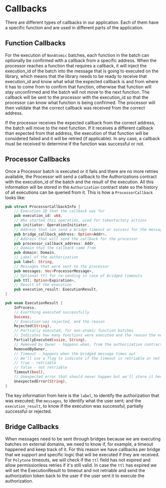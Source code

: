 # Callbacks

There are different types of callbacks in our application. Each of them have a specific function and are used in different parts of the application.

## Function Callbacks

For the execution of `NonAtomic` batches, each function in the batch can optionally be confirmed with a callback from a specific address. When the processor reaches a function that requires a callback, it will inject the execution_id of the batch into the message that is going to executed on the library, which means that the library needs to be ready to receive that execution_id and know what what the expected callback is and from where it has to come from to confirm that function, otherwise that function will stay unconfirmed and the batch will not move to the next function. The callback will be sent to the processor with the execution_id so that the processor can know what function is being confirmed. The processor will then validate that the correct callback was received from the correct address.

If the processor receives the expected callback from the correct address, the batch will move to the next function. If it receives a different callback than expected from that address, the execution of that function will be considered failed and it will be retried (if applicable). In any case, a callback must be received to determine if the function was successful or not.

## Processor Callbacks

Once a Processor batch is executed or it fails and there are no more retries available, the Processor will send a callback to the Authorizations contract with the execution_id of the batch and the result of the execution. All this information will be stored in the `Authorization` contract state so the history of all executions can be queried from it. This is how a `ProcessorCallback` looks like:

```rust
pub struct ProcessorCallbackInfo {
    // Execution ID that the callback was for
    pub execution_id: u64,
    // Who started this operation, used for tokenfactory actions
    pub initiator: OperationInitiator,
    // Address that can send a bridge timeout or success for the message (if applied)
    pub bridge_callback_address: Option<Addr>,
    // Address that will send the callback for the processor
    pub processor_callback_address: Addr,
    // Domain that the callback came from
    pub domain: Domain,
    // Label of the authorization
    pub label: String,
    // Messages that were sent to the processor
    pub messages: Vec<ProcessorMessage>,
    // Optional ttl for re-sending in case of bridged timeouts
    pub ttl: Option<Expiration>,
    // Result of the execution
    pub execution_result: ExecutionResult,
}

pub enum ExecutionResult {
    InProcess,
    // Everthing executed successfully
    Success,
    // Execution was rejected, and the reason
    Rejected(String),
    // Partially executed, for non-atomic function batches
    // Indicates how many functions were executed and the reason the next function was not executed
    PartiallyExecuted(usize, String),
    // Removed by Owner - happens when, from the authorization contract, a remove item from queue is sent
    RemovedByOwner,
    // Timeout - happens when the bridged message times out
    // We'll use a flag to indicate if the timeout is retriable or not
    // true - retriable
    // false - not retriable
    Timeout(bool),
    // Unexpected error that should never happen but we'll store it here if it ever does
    UnexpectedError(String),
}
```

The key information from here is the `label`, to identify the authorization that was executed; the `messages`, to identify what the user sent; and the `execution_result`, to know if the execution was successful, partially successful or rejected.

## Bridge Callbacks

When messages need to be sent through bridges because we are executing batches on external domains, we need to know if, for example, a timeout happened and keep track of it. For this reason we have callbacks per bridge that we support and specific logic that will be executed if they are received. For `Polytone` timeouts, we will check if the `ttl` field has not expired and allow permissionless retries if it's still valid. In case the `ttl` has expired we will set the ExecutionResult to timeout and not retriable and send the authorization token back to the user if the user sent it to execute the authorization.
